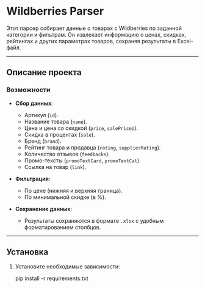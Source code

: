 # Wildberries Parser

Этот парсер собирает данные о товарах с Wildberries по заданной категории и фильтрам. Он извлекает информацию о ценах, скидках, рейтингах и других параметрах товаров, сохраняя результаты в Excel-файл.

---

## Описание проекта

### Возможности
- **Сбор данных**:
  - Артикул (`id`).
  - Название товара (`name`).
  - Цена и цена со скидкой (`price`, `salePriceU`).
  - Скидка в процентах (`sale`).
  - Бренд (`brand`).
  - Рейтинг товара и продавца (`rating`, `supplierRating`).
  - Количество отзывов (`feedbacks`).
  - Промо-тексты (`promoTextCard`, `promoTextCat`).
  - Ссылка на товар (`link`).

- **Фильтрация**:
  - По цене (нижняя и верхняя граница).
  - По минимальной скидке (в %).

- **Сохранение данных**:
  - Результаты сохраняются в формате `.xlsx` с удобным форматированием столбцов.

---

## Установка

1. Установите необходимые зависимости:
   
   pip install -r requirements.txt